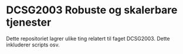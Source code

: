 # DCSG2003 Robuste og skalerbare tjenester

Dette repositoriet lagrer ulike ting relatert til faget DCSG2003.
Dette inkluderer scripts osv.
